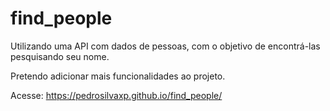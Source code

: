 # find_people

Utilizando uma API com dados de pessoas, com o objetivo de encontrá-las pesquisando seu nome. 

Pretendo adicionar mais funcionalidades ao projeto. 

Acesse: https://pedrosilvaxp.github.io/find_people/
